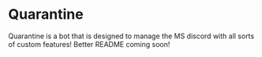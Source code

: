 # Quarantine

Quarantine is a bot that is designed to manage the MS discord with all sorts of custom features! Better README coming soon!
